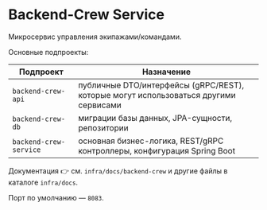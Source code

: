 # Backend-Crew Service

Микросервис управления экипажами/командами.

Основные подпроекты:

| Подпроект | Назначение |
|-----------|-----------|
| `backend-crew-api`     | публичные DTO/интерфейсы (gRPC/REST), которые могут использоваться другими сервисами |
| `backend-crew-db`      | миграции базы данных, JPA-сущности, репозитории |
| `backend-crew-service` | основная бизнес-логика, REST/gRPC контроллеры, конфигурация Spring Boot |

Документация 👉 см. `infra/docs/backend-crew` и другие файлы в каталоге `infra/docs`.

Порт по умолчанию — `8083`. 